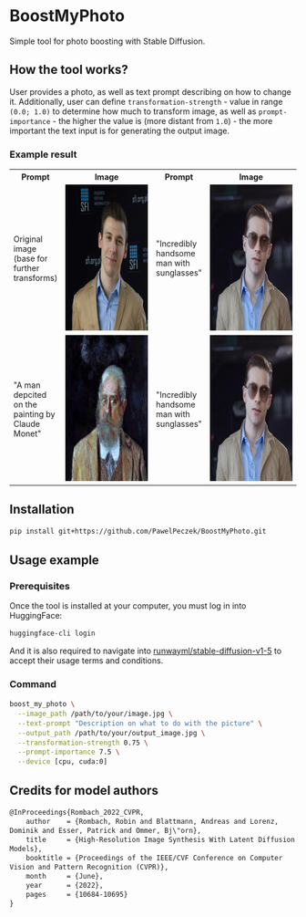 # BoostMyPhoto
Simple tool for photo boosting with Stable Diffusion.

## How the tool works?
User provides a photo, as well as text prompt describing on how to change it. Additionally, user
can define `transformation-strength` - value in range `(0.0; 1.0)` to determine how much to
transform image, as well as `prompt-importance` - the higher the value is (more distant from `1.0`) -
the more important the text input is for generating the output image.

### Example result

<table>
  <tr>
    <th>Prompt</th>
    <th>Image</th>
    <th>Prompt</th>
    <th>Image</th>
  </tr>
  <tr>
    <td width="15%">Original image (base for further transforms)</td>
    <td width="35%"><img src="./assets/pawel.jpg" height=256px width=256px /></td>
    <td width="15%">"Incredibly handsome man with sunglasses"</td>
    <td width="35%"><img src="./assets/handsome.jpg" height=256px width=256px /></td>
   </tr>
  <tr>
    <td>"A man depcited on the painting by Claude Monet"</td>
    <td><img src="./assets/claude_monet.jpg" height=256px width=256px /></td>
    <td>"Incredibly handsome man with sunglasses"</td>
    <td><img src="./assets/handsome.jpg" height=256px width=256px /></td>
  </tr>
</table>



## Installation
```bash
pip install git+https://github.com/PawelPeczek/BoostMyPhoto.git
```

## Usage example


### Prerequisites
Once the tool is installed at your computer, you must log in into HuggingFace:
```bash
huggingface-cli login
```
And it is also required to navigate into
[runwayml/stable-diffusion-v1-5](https://huggingface.co/runwayml/stable-diffusion-v1-5) to accept
their usage terms and conditions.

### Command
```bash
boost_my_photo \
  --image_path /path/to/your/image.jpg \
  --text-prompt "Description on what to do with the picture" \
  --output_path /path/to/your/output_image.jpg \
  --transformation-strength 0.75 \
  --prompt-importance 7.5 \
  --device [cpu, cuda:0]
```


## Credits for model authors
```
@InProceedings{Rombach_2022_CVPR,
    author    = {Rombach, Robin and Blattmann, Andreas and Lorenz, Dominik and Esser, Patrick and Ommer, Bj\"orn},
    title     = {High-Resolution Image Synthesis With Latent Diffusion Models},
    booktitle = {Proceedings of the IEEE/CVF Conference on Computer Vision and Pattern Recognition (CVPR)},
    month     = {June},
    year      = {2022},
    pages     = {10684-10695}
}
```
